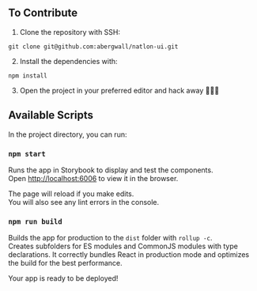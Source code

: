 ## To Contribute

1. Clone the repository with SSH:

```
git clone git@github.com:abergwall/natlon-ui.git
```

2. Install the dependencies with:

```
npm install
```

3. Open the project in your preferred editor and hack away 🤙🤙🤙

## Available Scripts

In the project directory, you can run:

### `npm start`

Runs the app in Storybook to display and test the components.\
Open [http://localhost:6006](http://localhost:6006) to view it in the browser.

The page will reload if you make edits.\
You will also see any lint errors in the console.

### `npm run build`

Builds the app for production to the `dist` folder with `rollup -c`.\
Creates subfolders for ES modules and CommonJS modules with type declarations.
It correctly bundles React in production mode and optimizes the build for the best performance.

Your app is ready to be deployed!

```

```
